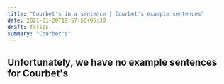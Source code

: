 ```yaml
---
title: "Courbet's in a sentence | Courbet's example sentences"
date: 2021-01-20T19:57:50+05:30
draft: falses
summary: "Courbet's"
---
```

## Unfortunately, we have no example sentences for Courbet's                 
